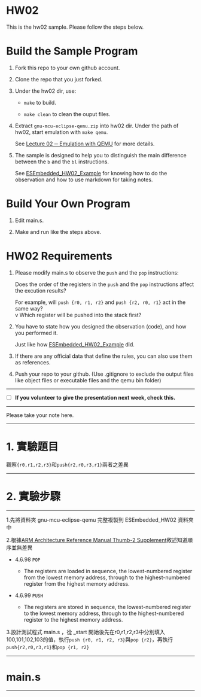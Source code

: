 HW02
===
This is the hw02 sample. Please follow the steps below.

# Build the Sample Program

1. Fork this repo to your own github account.

2. Clone the repo that you just forked.

3. Under the hw02 dir, use:

	* `make` to build.

	* `make clean` to clean the ouput files.

4. Extract `gnu-mcu-eclipse-qemu.zip` into hw02 dir. Under the path of hw02, start emulation with `make qemu`.

	See [Lecture 02 ─ Emulation with QEMU] for more details.

5. The sample is designed to help you to distinguish the main difference between the `b` and the `bl` instructions.  

	See [ESEmbedded_HW02_Example] for knowing how to do the observation and how to use markdown for taking notes.

# Build Your Own Program

1. Edit main.s.

2. Make and run like the steps above.

# HW02 Requirements

1. Please modify main.s to observe the `push` and the `pop` instructions:  

	Does the order of the registers in the `push` and the `pop` instructions affect the excution results?  

	For example, will `push {r0, r1, r2}` and `push {r2, r0, r1}` act in the same way?  
v
	Which register will be pushed into the stack first?

2. You have to state how you designed the observation (code), and how you performed it.  

	Just like how [ESEmbedded_HW02_Example] did.

3. If there are any official data that define the rules, you can also use them as references.

4. Push your repo to your github. (Use .gitignore to exclude the output files like object files or executable files and the qemu bin folder)

[Lecture 02 ─ Emulation with QEMU]: http://www.nc.es.ncku.edu.tw/course/embedded/02/#Emulation-with-QEMU
[ESEmbedded_HW02_Example]: https://github.com/vwxyzjimmy/ESEmbedded_HW02_Example

--------------------

- [ ] **If you volunteer to give the presentation next week, check this.**

--------------------

Please take your note here.

--------------------

# 1. 實驗題目
觀察`{r0,r1,r2,r3}`和`push{r2,r0,r3,r1}`兩者之差異

--------------------

# 2. 實驗步驟

--------------------

1.先將資料夾 gnu-mcu-eclipse-qemu 完整複製到 ESEmbedded_HW02 資料夾中

2.根據[ARM Architecture Reference Manual Thumb-2 Supplement](http://www.nc.es.ncku.edu.tw/course/embedded/pdf/Thumb2.pdf)敘述知道順序並無差異
  + 4.6.98 `POP`
  	+ The registers are loaded in sequence, the lowest-numbered register from the lowest memory address, through to the highest-numbered register from the highest memory address.
  
  + 4.6.99 `PUSH`
  	+ The registers are stored in sequence, the lowest-numbered register to the lowest memory address, through to the highest-numbered register to the highest memory address.
	
3.設計測試程式 main.s ，從 _start 開始後先在r0,r1,r2,r3中分別填入100,101,102,103的值，執行`push {r0, r1, r2, r3}`與`pop {r2}`，再執行`push{r2,r0,r3,r1}`和`pop {r1, r2}`
  
--------------------

# main.s

--------------------
  
